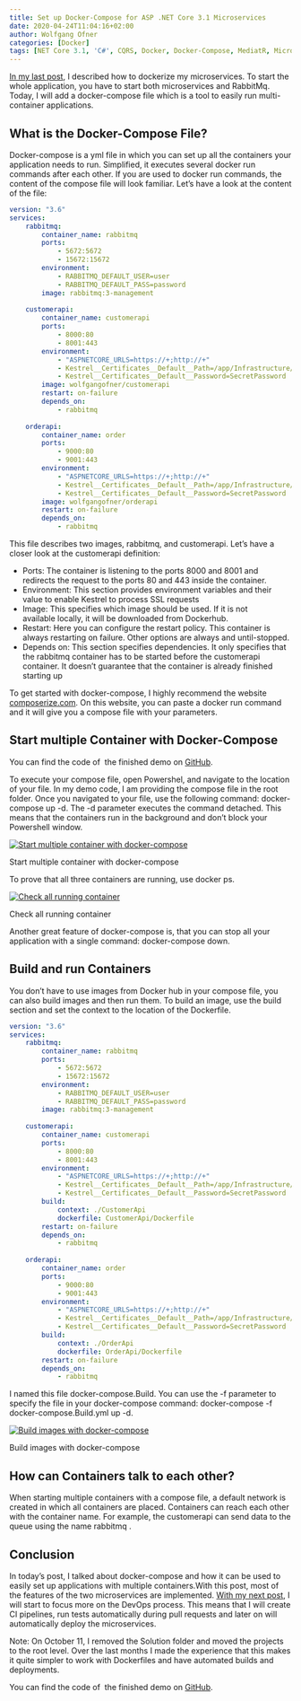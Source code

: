 ```yaml
---
title: Set up Docker-Compose for ASP .NET Core 3.1 Microservices
date: 2020-04-24T11:04:16+02:00
author: Wolfgang Ofner
categories: [Docker]
tags: [NET Core 3.1, 'C#', CQRS, Docker, Docker-Compose, MediatR, Microservice, RabbitMQ, Swagger]
---
```

<a href="/asp-net-core-with-https-in-docker" target="_blank" rel="noopener noreferrer">In my last post</a>, I described how to dockerize my microservices. To start the whole application, you have to start both microservices and RabbitMq. Today, I will add a docker-compose file which is a tool to easily run multi-container applications.

## What is the Docker-Compose File?

Docker-compose is a yml file in which you can set up all the containers your application needs to run. Simplified, it executes several docker run commands after each other. If you are used to docker run commands, the content of the compose file will look familiar. Let&#8217;s have a look at the content of the file:

```yaml  
version: "3.6"
services:
    rabbitmq:
        container_name: rabbitmq
        ports:
            - 5672:5672
            - 15672:15672
        environment:
            - RABBITMQ_DEFAULT_USER=user
            - RABBITMQ_DEFAULT_PASS=password        
        image: rabbitmq:3-management
                
    customerapi:
        container_name: customerapi
        ports:
            - 8000:80
            - 8001:443
        environment:
            - "ASPNETCORE_URLS=https://+;http://+"
            - Kestrel__Certificates__Default__Path=/app/Infrastructure/Certificate/cert-aspnetcore.pfx
            - Kestrel__Certificates__Default__Password=SecretPassword        
        image: wolfgangofner/customerapi   
        restart: on-failure        
        depends_on:
            - rabbitmq
        
    orderapi:
        container_name: order
        ports:
            - 9000:80
            - 9001:443
        environment:
            - "ASPNETCORE_URLS=https://+;http://+"
            - Kestrel__Certificates__Default__Path=/app/Infrastructure/Certificate/cert-aspnetcore.pfx
            - Kestrel__Certificates__Default__Password=SecretPassword       
        image: wolfgangofner/orderapi       
        restart: on-failure
        depends_on:
            - rabbitmq  
```

This file describes two images, rabbitmq, and customerapi. Let&#8217;s have a closer look at the customerapi definition:

  * Ports: The container is listening to the ports 8000 and 8001 and redirects the request to the ports 80 and 443 inside the container.
  * Environment: This section provides environment variables and their value to enable Kestrel to process SSL requests
  * Image: This specifies which image should be used. If it is not available locally, it will be downloaded from Dockerhub.
  * Restart: Here you can configure the restart policy. This container is always restarting on failure. Other options are always and until-stopped.
  * Depends on: This section specifies dependencies. It only specifies that the rabbitmq container has to be started before the customerapi container. It doesn&#8217;t guarantee that the container is already finished starting up

To get started with docker-compose, I highly recommend the website <a href="https://composerize.com/" target="_blank" rel="noopener noreferrer">composerize.com</a>. On this website, you can paste a docker run command and it will give you a compose file with your parameters.

## Start multiple Container with Docker-Compose

You can find the code of  the finished demo on <a href="https://github.com/WolfgangOfner/MicroserviceDemo" target="_blank" rel="noopener noreferrer">GitHub</a>.

To execute your compose file, open Powershel, and navigate to the location of your file. In my demo code, I am providing the compose file in the root folder. Once you navigated to your file, use the following command: docker-compose up -d. The -d parameter executes the command detached. This means that the containers run in the background and don&#8217;t block your Powershell window.

<div class="col-12 col-sm-10 aligncenter">
  <a href="/assets/img/posts/2020/04/Start-multiple-container-with-docker-compose.jpg"><img loading="lazy" src="/assets/img/posts/2020/04/Start-multiple-container-with-docker-compose.jpg" alt="Start multiple container with docker-compose" /></a>
  
  <p>
    Start multiple container with docker-compose
  </p>
</div>

To prove that all three containers are running, use docker ps.

<div class="col-12 col-sm-10 aligncenter">
  <a href="/assets/img/posts/2020/04/Check-all-running-container.jpg"><img loading="lazy" src="/assets/img/posts/2020/04/Check-all-running-container.jpg" alt="Check all running container" /></a>
  
  <p>
    Check all running container
  </p>
</div>

Another great feature of docker-compose is, that you can stop all your application with a single command: docker-compose down.

## Build and run Containers

You don&#8217;t have to use images from Docker hub in your compose file, you can also build images and then run them. To build an image, use the build section and set the context to the location of the Dockerfile.

```yaml  
version: "3.6"
services:
    rabbitmq:
        container_name: rabbitmq
        ports:
            - 5672:5672
            - 15672:15672
        environment:
            - RABBITMQ_DEFAULT_USER=user
            - RABBITMQ_DEFAULT_PASS=password        
        image: rabbitmq:3-management
                
    customerapi:
        container_name: customerapi
        ports:
            - 8000:80
            - 8001:443
        environment:
            - "ASPNETCORE_URLS=https://+;http://+"
            - Kestrel__Certificates__Default__Path=/app/Infrastructure/Certificate/cert-aspnetcore.pfx
            - Kestrel__Certificates__Default__Password=SecretPassword        
        build:
            context: ./CustomerApi
            dockerfile: CustomerApi/Dockerfile
        restart: on-failure        
        depends_on:
            - rabbitmq
        
    orderapi:
        container_name: order
        ports:
            - 9000:80
            - 9001:443
        environment:
            - "ASPNETCORE_URLS=https://+;http://+"
            - Kestrel__Certificates__Default__Path=/app/Infrastructure/Certificate/cert-aspnetcore.pfx
            - Kestrel__Certificates__Default__Password=SecretPassword       
        build:
            context: ./OrderApi      
            dockerfile: OrderApi/Dockerfile
        restart: on-failure
        depends_on:
            - rabbitmq             
```

I named this file docker-compose.Build. You can use the -f parameter to specify the file in your docker-compose command: docker-compose -f docker-compose.Build.yml up -d.

<div class="col-12 col-sm-10 aligncenter">
  <a href="/assets/img/posts/2020/04/Build-images-with-docker-compose.jpg"><img loading="lazy" src="/assets/img/posts/2020/04/Build-images-with-docker-compose.jpg" alt="Build images with docker-compose" /></a>
  
  <p>
    Build images with docker-compose
  </p>
</div>

## How can Containers talk to each other?

When starting multiple containers with a compose file, a default network is created in which all containers are placed. Containers can reach each other with the container name. For example, the customerapi can send data to the queue using the name rabbitmq .

## Conclusion

In today&#8217;s post, I talked about docker-compose and how it can be used to easily set up applications with multiple containers.With this post, most of the features of the two microservices are implemented. <a href="/build-net-core-in-ci-pipeline-in-azure-devops" target="_blank" rel="noopener noreferrer">With my next post</a>, I will start to focus more on the DevOps process. This means that I will create CI pipelines, run tests automatically during pull requests and later on will automatically deploy the microservices.

Note: On October 11, I removed the Solution folder and moved the projects to the root level. Over the last months I made the experience that this makes it quite simpler to work with Dockerfiles and have automated builds and deployments.

You can find the code of  the finished demo on <a href="https://github.com/WolfgangOfner/MicroserviceDemo" target="_blank" rel="noopener noreferrer">GitHub</a>.